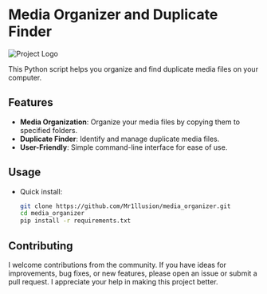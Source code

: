 # Media Organizer and Duplicate Finder
![Project Logo](https://github.com/Mr1llusion/media_organizer/assets/144902381/e6e8a2e8-9b2a-4c86-90f6-a0fff8d840bb)

This Python script helps you organize and find duplicate media files on your computer.

## Features

- **Media Organization**: Organize your media files by copying them to specified folders.
- **Duplicate Finder**: Identify and manage duplicate media files.
- **User-Friendly**: Simple command-line interface for ease of use.

## Usage

- Quick install:

   ```bash
   git clone https://github.com/Mr1llusion/media_organizer.git
   cd media_organizer
   pip install -r requirements.txt
   ```

## Contributing

I welcome contributions from the community. If you have ideas for improvements, bug fixes, or new features, please open an issue or submit a pull request. I appreciate your help in making this project better.
